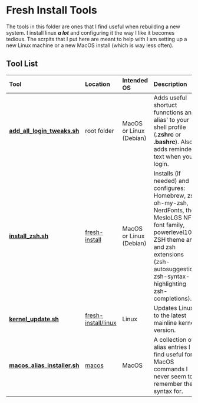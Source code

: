 # Fresh Install Tools

The tools in this folder are ones that I find useful when rebuilding a new system.  I install linux ***a lot*** and configuring it the way I like it becomes tedious.  The scrpits that I put here are meant to help with I am setting up a new Linux machine or a new MacOS install (which is way less often).

## Tool List

| Tool | Location | Intended OS | Description |
|:--|:--|:--|:--|
| **[add_all_login_tweaks.sh](add_all_login_tweaks.sh)** | root folder | MacOS or Linux (Debian) | Adds useful shortuct funnctions and alias' to your shell profile (**.zshrc** or **.bashrc**).  Also adds reminder text when you login.
| **[install_zsh.sh](fresh-install/install_zsh.sh)** | [fresh-install](install_zsh.sh) | MacOS or Linux (Debian) |  Installs (if needed) and configures: Homebrew, zsh, oh-my-zsh, NerdFonts, the MesloLGS NF font family, powerlevel10k ZSH theme and and zsh extensions (zsh-autosuggestions zsh-syntax-highlighting zsh-completions).
| **[kernel_update.sh](linux/kernel_update.sh)** | [fresh-install/linux](linux/) | Linux | Updates Linux to the latest mainline kernel version. |
| **[macos_alias_installer.sh](macos/macos_alias_installer.sh)** | [macos](fresh-install/macos/) | MacOS | A collection of alias entries I find useful for MacOS commands I never seem to remember the syntax for.
